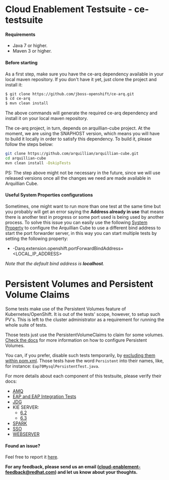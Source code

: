 # Cloud Enablement Testsuite - ce-testsuite

#### Requirements
 - Java 7 or higher.
 - Maven 3 or higher.
 
 
#### Before starting
As a first step, make sure you have the ce-arq dependency available in your local maven repository. If you don't have it yet, just clone the project and install it:

```sh
$ git clone https://github.com/jboss-openshift/ce-arq.git
$ cd ce-arq
$ mvn clean install
```

The above commands will generate the required ce-arq dependency and install it on your local maven repository.

The ce-arq project, in turn, depends on arquillian-cube project. At the moment, we are using the SNAPHOST version, which means you will have to build it locally in order to satisfy this dependency.
To build it, please follow the steps below:

```sh
git clone https://github.com/arquillian/arquillian-cube.git
cd arquillian-cube
mvn clean install -DskipTests
```

PS: The step above might not be necessary in the future, since we will use released versions once all the changes we need are made available in Arquillian Cube.


#### Useful System Properties configurations

Sometimes, one might want to run more than one test at the same time but you probably will get an error saying the **Address already in use** that means there is another test in progress or some port 
used is being used by another process. To solve this issue you can easily use the following [System Property](https://docs.oracle.com/javase/tutorial/essential/environment/sysprop.html)
 to configure the Arquillian Cube to use a different bind address to start the port forwarder server, in this way you can start multiple tests by setting the following property:
- -Darq.extension.openshift.portForwardBindAddress=\<LOCAL_IP_ADDRESS\>

*Note that the default bind address is **localhost**.*

# Persistent Volumes and Persistent Volume Claims

Some tests make use of the Persistent Volumes feature of Kubernetes/OpenShift. It is out of the tests' scope, however, to setup such PV's. This is left to the cluster administrator as a requirement for running the whole suite of tests.

Those tests just use the PersistentVolumeClaims to claim for some volumes. [Check the docs](https://docs.openshift.org/latest/dev_guide/persistent_volumes.html) for more information on how to configure Persistent Volumes.

You can, if you prefer, disable such tests temporarily, by [excluding them within pom.xml](http://maven.apache.org/surefire/maven-surefire-plugin/examples/inclusion-exclusion.html). Those tests have the word `Persistent` into their names, like, for instance: `Eap70MysqlPersistentTest.java`.

For more details about each component of this testsuite, please verify their docs:

 - [AMQ](https://github.com/jboss-openshift/ce-testsuite/blob/master/amq/README.md)
 - [EAP and EAP Integration Tests](https://github.com/jboss-openshift/ce-testsuite/blob/master/eap/README.md)
 - [JDG](https://github.com/jboss-openshift/ce-testsuite/blob/master/jdg/jdg65/README.md)
 - KIE SERVER:
    - [6.2](https://github.com/jboss-openshift/ce-testsuite/blob/master/kieserver/62/README.md)
    - [6.3](https://github.com/jboss-openshift/ce-testsuite/blob/master/kieserver/63/README.md)
 - [SPARK](https://github.com/jboss-openshift/ce-testsuite/blob/master/spark/README.md)
 - [SSO](https://github.com/jboss-openshift/ce-testsuite/blob/master/sso/README.md)
 - [WEBSERVER](https://github.com/jboss-openshift/ce-testsuite/blob/master/webserver/README.md)

#### Found an issue?
Feel free to report it [here](https://github.com/jboss-openshift/ce-testsuite/issues/new).

__For any feedback, please send us an email (cloud-enablement-feedback@redhat.com) and let us know about your thoughts.__
